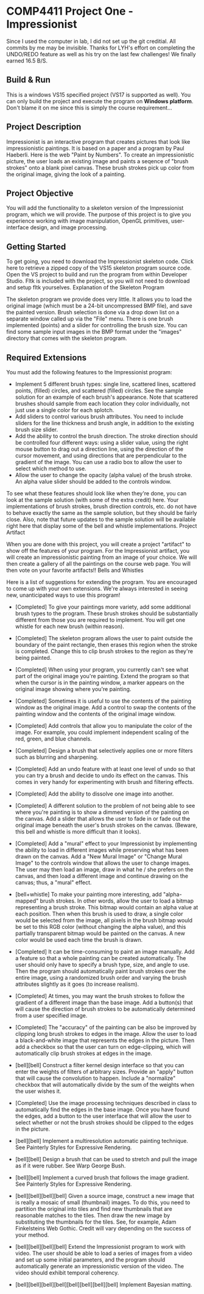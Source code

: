 # COMP4411 Project One - Impressionist

Since I used the computer in lab, I did not set up the git creditial. All commits by me may be invisible.
Thanks for LYH's effort on completing the UNDO/REDO feature as well as his try on the last few challenges!
We finally earned 16.5 B/S.

## Build & Run

This is a windows VS15 specified project (VS17 is supported as well). You can only build the project and execute the program on **Windows platform**. Don't blame it on me since this is simply the course requirement...

## Project Description

Impressionist is an interactive program that creates pictures that look like impressionistic paintings. It is based on a paper and a program by Paul Haeberli. Here is the web "Paint by Numbers".
To create an impressionistic picture, the user loads an existing image and paints a seqence of "brush strokes" onto a blank pixel canvas. These brush strokes pick up color from the original image, giving the look of a painting. 
 

## Project Objective

You will add the functionality to a skeleton version of the Impressionist program, which we will provide. The purpose of this project is to give you experience working with image manipulation, OpenGL primitives, user-interface design, and image processing. 
  
 
## Getting Started

To get going, you need to download the Impressionist skeleton code. Click here to retrieve a zipped copy of the VS15 skeleton program source code. Open the VS project to build and run the program from within Developer Studio.  Fltk is included with the project, so you will not need to download and setup fltk yourselves. 
Explanation of the Skeleton Program

The skeleton program we provide does very little. It allows you to load the original image (which must be a 24-bit uncompressed BMP file), and save the painted version. Brush selection is done via a drop down list on a separate window called up via the "File" menu. There is one brush implemented (points) and a slider for controlling the brush size.
 You can find some sample input images in the BMP format under the "images" directory that comes with the skeleton program.

## Required Extensions

You must add the following features to the Impressionist program:
* Implement 5 different brush types: single line, scattered lines, scattered points, (filled) circles, and scattered (filled) circles. See the sample solution for an example of each brush's appearance. Note that scattered brushes should sample from each location they color individually, not just use a single color for each splotch.
* Add sliders to control various brush attributes. You need to include sliders for the line thickness and brush angle, in addition to the existing brush size slider.
* Add the ability to control the brush direction. The stroke direction should be controlled four different ways: using a slider value, using the right mouse button to drag out a direction line, using the direction of the cursor movement, and using directions that are perpendicular to the gradient of the image. You can use a radio box to allow the user to select which method to use.
* Allow the user to change the opacity (alpha value) of the brush stroke. An alpha value slider should be added to the controls window.

To see what these features should look like when they're done, you can look at the sample solution (with some of the extra credit) here. Your implementations of brush strokes, brush direction controls, etc. do not have to behave exactly the same as the sample solution, but they should be fairly close. Also, note that future updates to the sample solution will be available right here that display some of the bell and whistle implementations.
Project Artifact

When you are done with this project, you will create a project "artifact" to show off the features of your program. For the Impressionist artifact, you will create an impressionistic painting from an image of your choice. We will then create a gallery of all the paintings on the course web page. You will then vote on your favorite artifacts!!
Bells and Whistles

Here is a list of suggestions for extending the program. You are encouraged to come up with your own extensions. We're always interested in seeing new, unanticipated ways to use this program! 
  
 
* [Completed] To give your paintings more variety, add some additional brush types to the program. These brush strokes should be substantially different from those you are required to implement. You will get one whistle for each new brush (within reason).

* [Completed] The skeleton program allows the user to paint outside the boundary of the paint rectangle, then erases this region when the stroke is completed. Change this to clip brush strokes to the region as they're being painted.

* [Completed] When using your program, you currently can't see what part of the original image you're painting. Extend the program so that when the cursor is in the painting window, a marker appears on the original image showing where you're painting.

* [Completed] Sometimes it is useful to use the contents of the painting window as the original image. Add a control to swap the contents of the painting window and the contents of the original image window.

* [Completed] Add controls that allow you to manipulate the color of the image. For example, you could implement independent scaling of the red, green, and blue channels.

* [Completed] Design a brush that selectively applies one or more filters such as blurring and sharpening.

* [Completed] Add an undo feature with at least one level of undo so that you can try a brush and decide to undo its effect on the canvas. This comes in very handy for experimenting with brush and filtering effects.

* [Completed] Add the ability to dissolve one image into another.

* [Completed] A different solution to the problem of not being able to see where you're painting is to show a dimmed version of the painting on the canvas. Add a slider that allows the user to fade in or fade out the original image beneath the user's brush strokes on the canvas. (Beware, this bell and whistle is more difficult than it looks).

* [Completed] Add a "mural" effect to your Impressionist by implementing the ability to load in different images while preserving what has been drawn on the canvas. Add a "New Mural Image" or "Change Mural Image" to the controls window that allows the user to change images. The user may then load an image, draw in what he / she prefers on the canvas, and then load a different image and continue drawing on the canvas; thus, a "mural" effect.

* [bell+whistle] To make your painting more interesting, add "alpha-mapped" brush strokes. In other words, allow the user to load a bitmap representing a brush stroke. This bitmap would contain an alpha value at each position. Then when this brush is used to draw, a single color would be selected from the image, all pixels in the brush bitmap would be set to this RGB color (without changing the alpha value), and this partially transparent bitmap would be painted on the canvas. A new color would be used each time the brush is drawn.

* [Completed] It can be time-consuming to paint an image manually. Add a feature so that a whole painting can be created automatically. The user should only have to specify a brush type, size, and angle to use. Then the program should automatically paint brush strokes over the entire image, using a randomized brush order and varying the brush attributes slightly as it goes (to increase realism).

* [Completed] At times, you may want the brush strokes to follow the gradient of a different image than the base image. Add a button(s) that will cause the direction of brush strokes to be automatically determined from a user specified image.

* [Completed] The "accuracy" of the painting can be also be improved by clipping long brush strokes to edges in the image. Allow the user to load a black-and-white image that represents the edges in the picture. Then add a checkbox so that the user can turn on edge-clipping, which will automatically clip brush strokes at edges in the image.

* [bell][bell] Construct a filter kernel design interface so that you can enter the weights of filters of arbitrary sizes. Provide an "apply" button that will cause the convolution to happen. Include a "normalize" checkbox that will automatically divide by the sum of the weights when the user wishes it.

* [Completed] Use the image processing techniques described in class to automatically find the edges in the base image. Once you have found the edges, add a button to the user interface that will allow the user to select whether or not the brush strokes should be clipped to the edges in the picture.

* [bell][bell] Implement a multiresolution automatic painting technique. See Painterly Styles for Expressive Rendering.

* [bell][bell] Design a brush that can be used to stretch and pull the image as if it were rubber. See Warp George Bush.

* [bell][bell] Implement a curved brush that follows the image gradient. See Painterly Styles for Expressive Rendering.

* [bell][bell][bell][bell] Given a source image, construct a new image that is really a mosaic of small (thumbnail) images. To do this, you need to partition the original into tiles and find new thumbnails that are reasonable matches to the tiles. Then draw the new image by substituting the thumbnails for the tiles. See, for example, Adam Finkelsteins Web Gothic. Credit will vary depending on the success of your method.

* [bell][bell][bell][bell] Extend the Impressionist program to work with video. The user should be able to load a series of images from a video and set up some initial parameters, and the program should automatically generate an impressionistic version of the video. The video should exhibit temporal coherency. 
 
* [bell][bell][bell][bell][bell][bell][bell][bell] Implement Bayesian matting.
